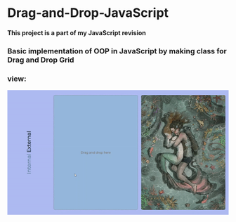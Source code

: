 # Drag-and-Drop-JavaScript
#### This project is a part of my JavaScript revision
### Basic implementation of OOP in JavaScript by making class for Drag and Drop Grid
### view: 
![](GIF.gif)
